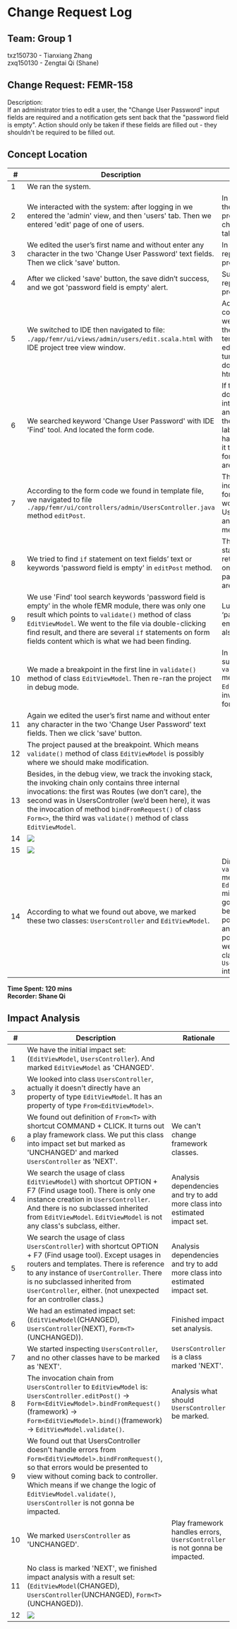 # Change Request Log

## Team: Group 1

txz150730 - Tianxiang Zhang  
zxq150130 - Zengtai Qi (Shane)

## Change Request: FEMR-158

Description:  
If an administrator tries to edit a user, the "Change User Password" input fields are required and a notification gets sent back that the "password field is empty".
Action should only be taken if these fields are filled out - they shouldn't be required to be filled out.

## Concept Location

\# | Description | Rationale
---|---|---
1 | We ran the system. |
2 | We interacted with the system: after logging in we entered the 'admin' view, and then 'users' tab. Then we entered 'edit' page of one of users. | In order to locate the page of the problem that the change request talks about.
3 | We edited the user’s first name and without enter any character in the two 'Change User Password' text fields. Then we click 'save' button. | In order to reproduce the problem.
4 | After we clicked 'save' button, the save didn’t success, and we got 'password field is empty' alert. | Successfully reproduced the problem.
5 | We switched to IDE then navigated to file: `./app/femr/ui/views/admin/users/edit.scala.html` with IDE project tree view window. | According to common sense of web framework, there should a template file of the edit page. And it turned out there does is a template html file.
6 | We searched keyword 'Change User Password' with IDE 'Find' tool. And located the form code. | If the project doesn’t have internationalization and localization, the form fields labels are possibly hard-coded. And it turned out that form fields labels are hard-coded.
7 | According to the form code we found in template file, we navigated to file `./app/femr/ui/controllers/admin/UsersController.java` method `editPost`.  | The template code indicated that the form submission would be routed to UsersController and editPost method
8 | We tried to find `if` statement on text fields’ text or keywords 'password field is empty' in `editPost` method. | There must be a `if` statement to return some error on the condition password fields are empty.
9 | We use 'Find' tool search keywords 'password field is empty' in the whole fEMR module, there was only one result which points to `validate()` method of class `EditViewModel`. We went to the file via double-clicking find result, and there are several `if` statements on form fields content which is what we had been finding. | Luckily, the ‘password field is empty’ string is also hard-coded.
10 | We made a breakpoint in the first line in `validate()` method of class `EditViewModel`. Then re-ran the project in debug mode. | In order to make sure the `validate()` method of class `EditViewModel` is invoked in edit form submission.
11 | Again we edited the user’s first name and without enter any character in the two 'Change User Password' text fields. Then we click 'save' button.|
12 | The project paused at the breakpoint. Which means `validate()` method of class `EditViewModel` is possibly where we should make modification. |
13 | Besides, in the debug view, we track the invoking stack, the invoking chain only contains three internal invocations: the first was Routes (we don’t care), the second was in UsersController (we’d been here), it was the invocation of method `bindFromRequest()` of class `Form<>`, the third was `validate()` method of class `EditViewModel`. |
14 | ![](debug-all.png) |
15 | ![](debug-internal.png)| |
14 | According to what we found out above, we marked these two classes: `UsersController` and `EditViewModel`. | Directly modify `validate()` method of class `EditViewModel` might not be a good decision, because of possible hierarchy and polymorphism. So we also include class `UsersController` into init impact set.

__Time Spent: 120 mins__  
__Recorder: Shane Qi__

## Impact Analysis

\# | Description | Rationale
---|---|---
1 | We have the initial impact set: (`EditViewModel`, `UsersController`). And marked `EditViewModel` as 'CHANGED'. |
3 | We looked into class `UsersController`, actually it doesn't directly have an property of type `EditViewModel`. It has an property of  type `From<EditViewModel>`. |
6 | We found out definition of `From<T>` with shortcut COMMAND + CLICK. It turns out a play framework class. We put this class into impact set but marked as 'UNCHANGED' and marked `UsersController` as 'NEXT'. | We can't change framework classes.
4 | We search the usage of class `EditViewModel`) with shortcut OPTION + F7 (Find usage tool). There is only one instance creation in `UsersController`. And there is no subclassed inherited from `EditViewModel`. `EditViewModel` is not any class's subclass, either. | Analysis dependencies and try to add more class into estimated impact set.
5 | We search the usage of class `UsersController`) with shortcut OPTION + F7 (Find usage tool). Except usages in routers and templates. There is reference to any instance of `UserController`.  There is no subclassed inherited from `UserController`, either. (not unexpected for an controller class.) | Analysis dependencies and try to add more class into estimated impact set.
6 | We had an estimated impact set: (`EditViewModel`(CHANGED), `UsersController`(NEXT), `Form<T>`(UNCHANGED)). | Finished impact set analysis.
7 | We started inspecting `UsersController`, and no other classes have to be marked as 'NEXT'. | `UsersController` is a class marked 'NEXT'.
8 | The invocation chain from `UsersController` to `EditViewModel` is: `UsersController.editPost()` -> `Form<EditViewModel>.bindFromRequest()`(framework) -> `Form<EditViewModel>.bind()`(framework) -> `EditViewModel.validate()`. | Analysis what should `UsersController` be marked.
9 | We found out that UsersController doesn't handle errors from `Form<EditViewModel>.bindFromRequest()`, so that errors would be presented to view without coming back to controller. Which means if we change the logic of `EditViewModel.validate()`, `UsersController` is not gonna be impacted. |
10 | We marked `UsersController` as 'UNCHANGED'. | Play framework handles errors, `UsersController` is not gonna be impacted.
11 | No class is marked 'NEXT', we finished impact analysis with a result set: (`EditViewModel`(CHANGED), `UsersController`(UNCHANGED), `Form<T>`(UNCHANGED)). |
12 | ![](impact-analysis.png) |
